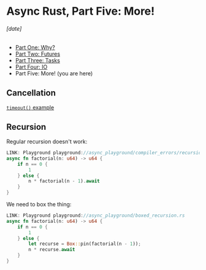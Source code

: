 # Async Rust, Part Five: More!
###### \[date]

- [Part One: Why?](async_intro.html)
- [Part Two: Futures](async_futures.html)
- [Part Three: Tasks](async_tasks.html)
- [Part Four: IO](async_io.html)
- Part Five: More! (you are here)

## Cancellation

[`timeout()` example][timeout]

[timeout]: playground://async_playground/timeout.rs

## Recursion

Regular recursion doesn't work:

```rust
LINK: Playground playground://async_playground/compiler_errors/recursion.rs
async fn factorial(n: u64) -> u64 {
    if n == 0 {
        1
    } else {
        n * factorial(n - 1).await
    }
}
```

We need to box the thing:


```rust
LINK: Playground playground://async_playground/boxed_recursion.rs
async fn factorial(n: u64) -> u64 {
    if n == 0 {
        1
    } else {
        let recurse = Box::pin(factorial(n - 1));
        n * recurse.await
    }
}
```
